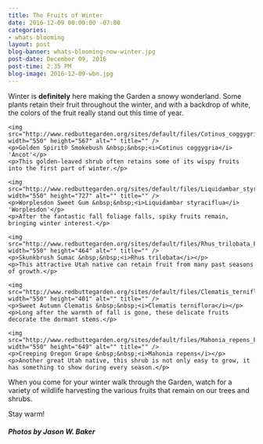 ```yaml
---
title: The Fruits of Winter
date: 2016-12-09 00:00:00 -07:00
categories:
- whats-blooming
layout: post
blog-banner: whats-blooming-now-winter.jpg
post-date: December 09, 2016
post-time: 2:35 PM
blog-image: 2016-12-09-wbn.jpg
---
```


<p class="text-center">Winter is <b>definitely</b> here making the Garden a snowy wonderland.  Some plants retain their fruit throughout the winter, and with a backdrop of white, the colors of the fruit really stand out this time of year.</p>

<div class="text-center">

	<img src="http://www.redbuttegarden.org/sites/default/files/Cotinus_coggygria_%27Ancot%27_Fruit_JWB16.jpg" width="550" height="567" alt="" title="" />
	<p>Golden Spirit® Smokebush &nbsp;&nbsp;<i>Cotinus coggygria</i> 'Ancot'</p>
	<p>This golden-leaved shrub often retains some of its wispy fruits into the first part of winter.</p>
	
</div>

<div class="text-center">

	<img src="http://www.redbuttegarden.org/sites/default/files/Liquidambar_styraciflua_Fruit_JWB16.jpg" width="550" height="727" alt="" title="" />
	<p>Worplesdon Sweet Gum &nbsp;&nbsp;<i>Liquidambar styraciflua</i> 'Worplesdon'</p>
	<p>After the fantastic fall foliage falls, spiky fruits remain, bringing winter interest.</p>
	
</div>

<div class="text-center">

	<img src="http://www.redbuttegarden.org/sites/default/files/Rhus_trilobata_Fruits_JWB16.jpg" width="550" height="464" alt="" title="" />
	<p>Skunkbrush Sumac &nbsp;&nbsp;<i>Rhus trilobata</i></p>
	<p>This attractive Utah native can retain fruit from many past seasons of growth.</p>
	
</div>

<div class="text-center">

	<img src="http://www.redbuttegarden.org/sites/default/files/Clematis_terniflora_Fruits_JWB16.jpg" width="550" height="401" alt="" title="" />
	<p>Sweet Autumn Clematis &nbsp;&nbsp;<i>Clematis terniflora</i></p>
	<p>Long after the warmth of fall is gone, these delicate fruits decorate the dormant stems.</p>
	
</div>

<div class="text-center">

	<img src="http://www.redbuttegarden.org/sites/default/files/Mahonia_repens_Fruit_JWB16.jpg" width="550" height="649" alt="" title="" />
	<p>Creeping Oregon Grape &nbsp;&nbsp;<i>Mahonia repens</i></p>
	<p>Another great Utah native, this shrub is not only easy to grow, it has something to show during every season.</p>
	
</div>

<p class="text-center">When you come for your winter walk through the Garden, watch for a variety of wildlife harvesting the various fruits that remain on our trees and shrubs.</p>

<p class="text-center">Stay warm!</p>

<h5 class="text-center green">Photos by Jason W. Baker</h5>